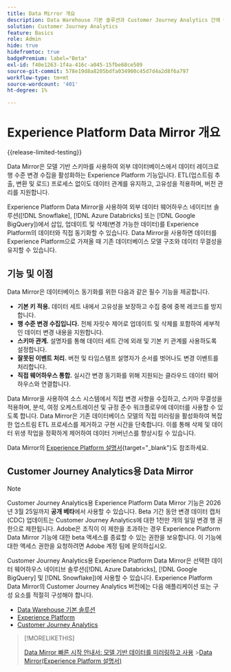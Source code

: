 ```yaml
---
title: Data Mirror 개요
description: Data Warehouse 기본 솔루션과 Customer Journey Analytics 간에 데이터를 동기화하는 방법을 이해합니다.
solution: Customer Journey Analytics
feature: Basics
role: Admin
hide: true
hidefromtoc: true
badgePremium: label="Beta"
exl-id: f40e1263-1f4a-416c-a045-15fbe68ce509
source-git-commit: 578e19d8a8205bdfa034900c45d7d4a2d8f6a797
workflow-type: tm+mt
source-wordcount: '401'
ht-degree: 1%

---
```


# Experience Platform Data Mirror 개요

{{release-limited-testing}}

Data Mirror은 모델 기반 스키마를 사용하여 외부 데이터베이스에서 데이터 레이크로 행 수준 변경 수집을 활성화하는 Experience Platform 기능입니다. ETL(업스트림 추출, 변환 및 로드) 프로세스 없이도 데이터 관계를 유지하고, 고유성을 적용하며, 버전 관리를 지원합니다.

Experience Platform Data Mirror을 사용하여 외부 데이터 웨어하우스 네이티브 솔루션([!DNL Snowflake], [!DNL Azure Databricks] 또는 [!DNL Google BigQuery])에서 삽입, 업데이트 및 삭제(변경 가능한 데이터)를 Experience Platform의 데이터와 직접 동기화할 수 있습니다. Data Mirror을 사용하면 데이터를 Experience Platform으로 가져올 때 기존 데이터베이스 모델 구조와 데이터 무결성을 유지할 수 있습니다.

## 기능 및 이점

Data Mirror은 데이터베이스 동기화를 위한 다음과 같은 필수 기능을 제공합니다.

* **기본 키 적용.** 데이터 세트 내에서 고유성을 보장하고 수집 중에 중복 레코드를 방지합니다.
* **행 수준 변경 수집입니다.** 전체 자릿수 제어로 업데이트 및 삭제를 포함하여 세부적인 데이터 변경 내용을 지원합니다.
* **스키마 관계.** 설명자를 통해 데이터 세트 간에 외래 및 기본 키 관계를 사용하도록 설정합니다.
* **잘못된 이벤트 처리.** 버전 및 타임스탬프 설명자가 순서를 벗어나도 변경 이벤트를 처리합니다.
* **직접 웨어하우스 통합.** 실시간 변경 동기화를 위해 지원되는 클라우드 데이터 웨어하우스와 연결합니다.

Data Mirror을 사용하여 소스 시스템에서 직접 변경 사항을 수집하고, 스키마 무결성을 적용하며, 분석, 여정 오케스트레이션 및 규정 준수 워크플로우에 데이터를 사용할 수 있도록 합니다. Data Mirror은 기존 데이터베이스 모델의 직접 미러링을 활성화하여 복잡한 업스트림 ETL 프로세스를 제거하고 구현 시간을 단축합니다. 이를 통해 삭제 및 데이터 위생 작업을 정확하게 제어하여 데이터 거버넌스를 향상시킬 수 있습니다.

Data Mirror의 [Experience Platform 설명서](https://experienceleague.adobe.com/en/docs/experience-platform/xdm/data-mirror/overview){target="_blank"}도 참조하세요.

## Customer Journey Analytics용 Data Mirror

>[!NOTE]
>
>Customer Journey Analytics용 Experience Platform Data Mirror 기능은 2026년 3월 25일까지 **공개 베타**&#x200B;에서 사용할 수 있습니다. Beta 기간 동안 변경 데이터 캡처(CDC) 업데이트는 Customer Journey Analytics에 대한 1천만 개의 일일 변경 행 권한으로 제한됩니다. Adobe은 조직이 이 제한을 초과하는 경우 Experience Platform Data Mirror 기능에 대한 beta 액세스를 종료할 수 있는 권한을 보유합니다. 이 기능에 대한 액세스 권한을 요청하려면 Adobe 계정 팀에 문의하십시오.
>

Customer Journey Analytics용 Experience Platform Data Mirror은 선택한 데이터 웨어하우스 네이티브 솔루션([!DNL Azure Databricks], [!DNL Google BigQuery] 및 [!DNL Snowflake])에 사용할 수 있습니다. Experience Platform Data Mirror의 Customer Journey Analytics 버전에는 다음 애플리케이션 또는 구성 요소를 적절히 구성해야 합니다.

* [Data Warehouse 기본 솔루션](datawarehouse.md)
* [Experience Platform](aep.md)
* [Customer Journey Analytics](cja.md)

>[!MORELIKETHIS]
>
>[Data Mirror 빠른 시작 안내서: 모델 기반 데이터를 미러링하고 사용](model-based.md)
>&#x200B;>[Data Mirror(Experience Platform 설명서)](https://experienceleague.adobe.com/en/docs/experience-platform/xdm/data-mirror/overview)
>
